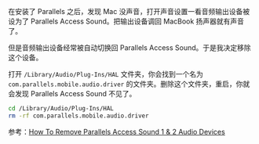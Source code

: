 在安装了 Parallels 之后，发现 Mac 没声音，打开声音设置一看音频输出设备被设为了 Parallels Access Sound。把输出设备调回 MacBook 扬声器就有声音了。

但是音频输出设备经常被自动切换回 Parallels Access Sound。于是我决定移除这个设备。

打开 `/Library/Audio/Plug-Ins/HAL` 文件夹，你会找到一个名为 `com.parallels.mobile.audio.driver` 的文件夹。删除这个文件夹，重启，你就会发现 Parallels Access Sound 不见了。

```sh
cd /Library/Audio/Plug-Ins/HAL
rm -rf com.parallels.mobile.audio.driver
```

参考：[How To Remove Parallels Access Sound 1 & 2 Audio Devices](https://forum.parallels.com/threads/how-to-remove-parallels-access-sound-1-2-audio-devices.353346/)